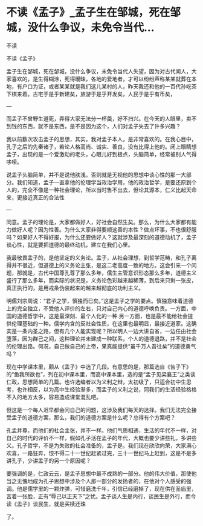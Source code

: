 # 不读《孟子》_孟子生在邹城，死在邹城，没什么争议，未免令当代...

不读

不读《孟子》

孟子生在邹城，死在邹城，没什么争议，未免令当代人失望，因为对古代闻人，大家喜欢的，是生得糊涂，死得暧昧，各地的爱地者，才可以纷纷声称某某就葬在本地，有户口为证，或者某某就是我们这儿某村的人，昨天我还和他的一百代孙吃茶下棋来着。古宅于是乎新建矣，旅游于是乎开发矣，人民于是乎有币矣，

—

而孟子不曾野生道死，弄得大家无法分一杯羹，好不扫兴。在今天的人眼里，卖不到钱的东西，就不是东西，是不是因为这个，人们对孟子失去了许多兴趣？

我以前数次攻击孟子的思想，其实，我对孟子本人，是非常喜欢的。在我心目中，孔子之后的先秦诸子，若论人格高尚、诚实、善良，没有比得上他的。闭上眼睛想孟子，出现的是一个爱激动的老头，心眼儿好到极点，头脑简单，经常被别人气得哆嗦。

说孟子头脑简单，并不是说他肤浅，否则就是无视他的思想中谈心性的那一大部分。我们知道，孟子一直拿他的伦理学当政治学用，他的政治哲学，是要还原到个人的，完全不像是一种社会理论，所以当时售不出去，但论其源本，仁义比起天命来，更接近真正的合法性

—

同意。孟子的理论是，大家都做好人，好社会自然生矣。那么，为什么大家都有能力做好人呢？因为性善。为什么大家非得要顺这善的本性？做点坏事，不也很舒服吗？如果好人不得好报，为什么还要做好人？这就涉及最深刻的道德动机了，孟子谈心性，就是要把道德的最终动机，建立在我们心里。

我最敬畏孟子的，是他坚定的义务论。孟子，从社会理想，到哲学范畴，和孔子离得并不很近，但道德上的义务论主张，是这二老高度一致的地方。这会引来一个问题，那就是，古代中国尊孔尊了那么多年，儒生主管意识形态那么多年，道德主义盛行了那么多年，而实际的状况是，义务论色彩越来越稀薄，到后来只剩一张皮，真正执行的，是用戒条伪装起来的越来越彻底的功利主义。

明儒刘宗周说：“君子之学，慎独而已矣。”这是孟子之学的要点。慎独意味着道德上的完全独立，不受他人评价的左右，只对自己内心的道德呼唤负责。一方面，中国的道德哲学中，这是最深刻、最个人化的一种.另一方面，也是最不能给社会提供伦理基础的一种。儒学内含的反社会性质，在这里也最明显，最接近道家。这确实是一条内圣之路，但有几个人能实现呢？所以明人一边大讲自省，一边任由社会堕落，因为群己之间，这种理论并未建成一种联系，个人的道德退路，并不是社会的伦理出路。何况，自己做自己的上帝，果真能提供“虽千万人吾往矣”的道德勇气吗？

现在中学课本里，颇从《孟子》中选了几段。有意思的是，那篇选自《告子下》的“鱼我所欲也”，列在初中课本里，而高中课本里，选的是“孟子见梁襄王”之类谈仁政，思想简单的几篇。也许选编者以为义利之辩，太初级了，只适合初中生思考，也许相反，以为高中生经验渐多，而孟子的义利之说，同我们的生活经验格格不入的地方太多，容易造成课堂混乱吧。

但这是一个每人迟早都会问自己的问题，这涉及我们每天的选择。我们无法完全接受孟子的道德方案，那么，我们的道德方案是什么呢？总得有个方案吧？

孔孟并尊，而他们的社会主张，并不一样。他们气质相通，生活的年代不一样，对自己的时代的评价不一样，假如孔子活在孟子的年代，大概也要少讲些礼，多讲些义。孔子哲学，不是为失败的社会准备的，孟子是。我们现在欣欣向荣，大家满心欢喜，一路狂奔，恨不得二十一世纪赶紧过完，三十一世纪马上赶到，这是不是多讲孔子，少讲孟子的另一个原因呢？

要强调的是，仁政云云，是孟子思想中最不成熟的一部分。他的伟大价值，那使他当之无愧地成为孔子思想中涉及个人那一部分的发扬者的，在他对个人感受的强调。他是儒学里的一颗炸弹，可惜磨洗千年，引信已经磨掉了，现在供在圣庙里，苦着一张脸，正有“辱己以正天下”之忧。孟子谈人生是内行，谈民生是外行，而今读《孟子》谈民生，就是买椟还珠

了。